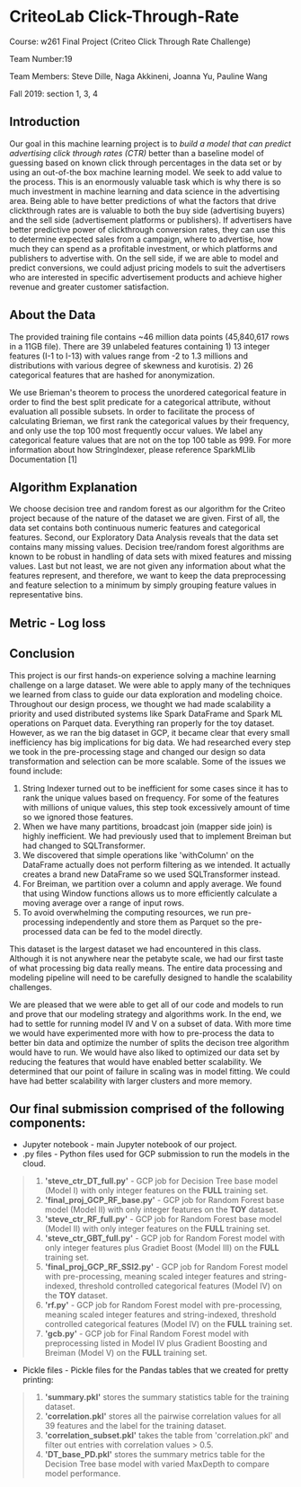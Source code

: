 # CriteoLab Click-Through-Rate

Course: w261 Final Project (Criteo Click Through Rate Challenge)

Team Number:19

Team Members: Steve Dille, Naga Akkineni, Joanna Yu, Pauline Wang

Fall 2019: section 1, 3, 4

## Introduction
Our goal in this machine learning project is to *build a model that can predict advertising click through rates (CTR)* better than a baseline model of guessing based on known click through percentages in the data set or by using an out-of-the box machine learning model. We seek to add value to the process. This is an enormously valuable task which is why there is so much investment in machine learning and data science in the advertising area. Being able to have better predictions of what the factors that drive clickthrough rates are is valuable to both the buy side (advertising buyers) and the sell side (advertisement platforms or publishers). If advertisers have better predictive power of clickthrough conversion rates, they can use this to determine expected sales from a campaign, where to advertise, how much they can spend as a profitable investment, or which platforms and publishers to advertise with.  On the sell side, if we are able to model and predict conversions, we could adjust pricing models to suit the advertisers who are interested in specific advertisement products and achieve higher revenue and greater customer satisfaction.

## About the Data
The provided training file contains ~46 million data points (45,840,617 rows in a 11GB file). There are 39 unlabeled features containing 1) 13 integer features (I-1 to I-13) with values range from -2 to 1.3 millions and distributions with various degree of skewness and kurotisis. 2) 26 categorical features that are hashed for anonymization. 

We use Brieman's theorem to process the unordered categorical feature in order to find the best split predicate for a categorical attribute, without evaluation all possible subsets.  In order to facilitate the process of calculating Brieman, we first rank the categorical values by their frequency, and only use the top 100 most frequently occur values. We label any categorical feature values that are not on the top 100 table as 999. For more information about how StringIndexer, please reference SparkMLlib Documentation [1] 

## Algorithm Explanation

We choose decision tree and random forest as our algorithm for the Criteo project because of the nature of the dataset we are given.  First of all, the data set contains both continuous numeric features and categorical features.  Second, our Exploratory Data Analysis reveals that the data set contains many missing values. Decision tree/random forest algorithms are known to be robust in handling of data sets with mixed features and missing values.  Last but not least, we are not given any information about what the features represent, and therefore, we want to keep the data preprocessing and feature selection to a minimum by simply grouping feature values in representative bins.

## Metric - Log loss

## Conclusion

This project is our first hands-on experience solving a machine learning challenge on a large dataset. We were able to apply many of the techniques we learned from class to guide our data exploration and modeling choice. Throughout our design process, we thought we had made scalability a priority and used distributed systems like Spark DataFrame and Spark ML operations on Parquet data. Everything ran properly for the toy dataset. However, as we ran the big dataset in GCP, it became clear that every small inefficiency has big implications for big data. We had researched every step we took in the pre-processing stage and changed our design so data transformation and selection can be more scalable. Some of the issues we found include:
1. String Indexer turned out to be inefficient for some cases since it has to rank the unique values based on frequency. For some of the features with millions of unique values, this step took excessively amount of time so we ignored those features. 
2. When we have many partitions, broadcast join (mapper side join) is highly inefficient. We had previously used that to implement Breiman but had changed to SQLTransformer. 
3. We discovered that simple operations like 'withColumn' on the DataFrame actually does not perform filtering as we intended. It actually creates a brand new DataFrame so we used SQLTransformer instead. 
4. For Breiman, we partition over a column and apply average. We found that using Window functions allows us to more efficiently calculate a moving average over a range of input rows. 
5. To avoid overwhelming the computing resources, we run pre-processing independently and store them as Parquet so the pre-processed data can be fed to the model directly. 

This dataset is the largest dataset we had encountered in this class. Although it is not anywhere near the petabyte scale, we had our first taste of what processing big data really means. The entire data processing and modeling pipeline will need to be carefully designed to handle the scalability challenges. 

We are pleased that we were able to get all of our code and models to run and prove that our modeling strategy and algorithms work. In the end, we had to settle for running model IV and V on a subset of data. With more time we would have experimented more with how to pre-process the data to better bin data and optimize the number of splits the decison tree algorithm would have to run. We would have also liked to optimized our data set by reducing the features that would have enabled better scalability. We determined that our point of failure in scaling was in model fitting.  We could have had better scalability with larger clusters and more memory. 

## Our final submission comprised of the following components:
* Jupyter notebook - main Jupyter notebook of our project.
* .py files - Python files used for GCP submission to run the models in the cloud.
> 1. **'steve_ctr_DT_full.py'** - GCP job for Decision Tree base model (Model I) with only integer features on the **FULL** training set.
> 2. **'final_proj_GCP_RF_base.py'** - GCP job for Random Forest base model (Model II) with only integer features on the **TOY** dataset.
> 3. **'steve_ctr_RF_full.py'** - GCP job for Random Forest base model (Model II) with only integer features on the **FULL** training set.
> 4. **'steve_ctr_GBT_full.py'** - GCP job for Random Forest model with only integer features plus Gradiet Boost (Model III) on the **FULL** training set.
> 4. **'final_proj_GCP_RF_SSI2.py'** - GCP job for Random Forest model with pre-processing, meaning scaled integer features and string-indexed, threshold controlled categorical features (Model IV) on the **TOY** dataset.
> 5. **'rf.py'** - GCP job for Random Forest model with pre-processing, meaning scaled integer features and string-indexed, threshold controlled categorical features (Model IV) on the **FULL** training set.
> 6. **'gcb.py'** - GCP job for Final Random Forest model with preprocessing listed in Model IV plus Gradient Boosting and Breiman (Model V) on the **FULL** training set.

* Pickle files - Pickle files for the Pandas tables that we created for pretty printing:
> 1. **'summary.pkl'** stores the summary statistics table for the training dataset.
> 2. **'correlation.pkl'** stores all the pairwise correlation values for all 39 features and the label for the training dataset.
> 3. **'correlation_subset.pkl'** takes the table from 'correlation.pkl' and filter out entries with correlation values > 0.5.
> 4. **'DT_base_PD.pkl'** stores the summary metrics table for the Decision Tree base model with varied MaxDepth to compare model performance.